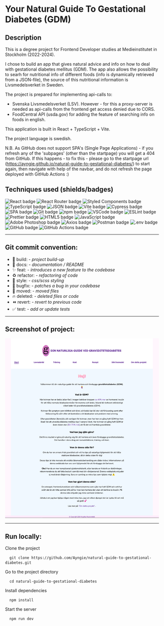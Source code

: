 # Your Natural Guide To Gestational Diabetes (GDM)

## Description
This is a degree project for Frontend Developer studies at Medieinstitutet in Stockholm (2022-2024).

I chose to build an app that gives natural advice and info on how to deal with gestational diabetes mellitus (GDM).
The app also allows the possibility to searh for nutritional info of different foods (info is dynamically retrieved from a JSON-file), the source of this nutritional information is Livsmedelsverket in Sweden.

The project is prepared for implementing api-calls to: 
- Svenska Livsmedelsverket (LSV). However - for this a proxy-server is needed as api-calls from the frontend get access denied due to CORS.
- FoodCentral API (usda.gov) for adding the feature of searching info on foods in english.

This application is built in React + TypeScript + Vite.

The project language is swedish.

N.B. As GitHub does not support SPA's (Single Page Applications) - if you refresh any of the 'subpages' (other than the startpage) you will get a 404 from GitHub. If this happens - to fix  this - please go to the startpage url (https://ayngie.github.io/natural-guide-to-gestational-diabetes/) to start again, then navigate with help of the navbar, and do not refresh the page deployed with GitHub Actions :)

## Techniques used (shields/badges)
![React badge](https://img.shields.io/badge/React-20232A?style=for-the-badge&logo=react&logoColor=61DAFB/to/img.png)
![React Router badge](https://img.shields.io/badge/React_Router-CA4245?style=for-the-badge&logo=react-router&logoColor=white/to/img.png)
![Styled Components badge](https://img.shields.io/badge/styled--components-DB7093?style=for-the-badge&logo=styled-components&logoColor=white/to/img.png)
![TypeScript badge](https://img.shields.io/badge/TypeScript-007ACC?style=for-the-badge&logo=typescript&logoColor=white/to/img.png)
![JSON badge](https://img.shields.io/badge/json-5E5C5C?style=for-the-badge&logo=json&logoColor=white/to/img.png)
![Vite badge](https://img.shields.io/badge/Vite-B73BFE?style=for-the-badge&logo=vite&logoColor=FFD62E/to/img.png)
![Cypress badge](https://img.shields.io/badge/Cypress-17202C?style=for-the-badge&logo=cypress&logoColor=white/to/img.png)
![SPA badge](https://img.shields.io/badge/SPA-0FAAFF?style=for-the-badge&logo=sap&logoColor=white/to/img.png)
![Git badge](https://img.shields.io/badge/GIT-E44C30?style=for-the-badge&logo=git&logoColor=white/to/img.png) 
![npm badge](https://img.shields.io/badge/npm-CB3837?style=for-the-badge&logo=npm&logoColor=white/to/img.png)
![VSCode badge](https://img.shields.io/badge/VSCode-0078D4?style=for-the-badge&logo=visual%20studio%20code&logoColor=white/to/img.png)
![ESLint badge](https://img.shields.io/badge/eslint-3A33D1?style=for-the-badge&logo=eslint&logoColor=white/to/img.png)
![Prettier badge](https://img.shields.io/badge/prettier-1A2C34?style=for-the-badge&logo=prettier&logoColor=F7BA3E/to/img.png)
![HTML5 badge](https://img.shields.io/badge/HTML5-E34F26?style=for-the-badge&logo=html5&logoColor=white/to/img.png)
![JavaScript badge](https://img.shields.io/badge/JavaScript-323330?style=for-the-badge&logo=javascript&logoColor=F7DF1E/to/img.png)
![Adobe Photoshop badge](https://img.shields.io/badge/Adobe%20Photoshop-31A8FF?style=for-the-badge&logo=Adobe%20Photoshop&logoColor=black/to/img.png)
![Axios badge](https://img.shields.io/badge/axios-671ddf?&style=for-the-badge&logo=axios&logoColor=white/to/img.png)
![Postman badge](https://img.shields.io/badge/Postman-FF6C37?style=for-the-badge&logo=Postman&logoColor=white/to/img.png)
![.env badge](https://img.shields.io/badge/.env%20-%20%23FF4FA7?style=for-the-badge&color=%23FF4FA7/to/img.png)
![GitHub badge](https://img.shields.io/badge/GitHub-100000?style=for-the-badge&logo=github&logoColor=white/to/img.png)
![GitHub Actions badge](https://img.shields.io/badge/GitHub_Actions-2088FF?style=for-the-badge&logo=github-actions&logoColor=white./to/img.png)


---

## Git commit convention:
- 👷 build: - *project build-up*
- 📝 docs: - *documentation / README*
- ✨ feat: - *introduces a new feature to the codebase*
- ♻️ refactor: - *refactoring of code*
- 💄 style: - *css/scss styling*
- 🐛 bugfix: - *patches a bug in your codebase*
- 🚚 moved: - *moved files*
- 🔥 deleted: - *deleted files or code*
- ⏪ revert: - *revert to previous code*
- ✅ test: - *add or update tests*

---

## Screenshot of project:
![Demonstration of my degree project](./public/Project-screenshot.png?raw=true "Your Natural Guide to Gestational Diabetes")

---

## Run locally:

Clone the project

```terminal
  git clone https://github.com/Ayngie/natural-guide-to-gestational-diabetes.git
```

Go to the project directory

```terminal
  cd natural-guide-to-gestational-diabetes
```

Install dependencies

```terminal
  npm install
```

Start the server

```terminal
  npm run dev
```
